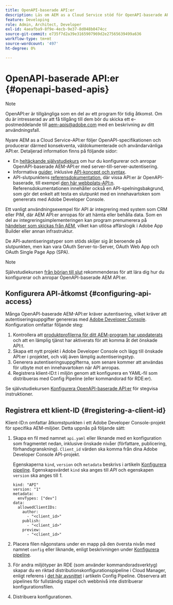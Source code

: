 ```yaml
---
title: OpenAPI-baserade API:er
description: Läs om AEM as a Cloud Service stöd för OpenAPI-baserade API:er
feature: Developing
role: Admin, Architect, Developer
exl-id: 4aeafba9-8f9e-4ecb-9e37-8d048b0474cc
source-git-commit: e735f7d2a39e3165907969d2e27565639499a636
workflow-type: tm+mt
source-wordcount: '497'
ht-degree: 0%

---
```


# OpenAPI-baserade API:er {#openapi-based-apis}

>[!NOTE]
>
>OpenAPI:er är tillgängliga som en del av ett program för tidig åtkomst. Om du är intresserad av att få tillgång till dem bör du skicka ett e-postmeddelande till [aem-apis@adobe.com](mailto:aem-apis@adobe.com) med en beskrivning av ditt användningsfall.

Nyare AEM as a Cloud Service-API:er följer OpenAPI-specifikationen och producerar därmed konsekventa, väldokumenterade och användarvänliga API:er. Detaljerad information finns på följande sidor:

* En [heltäckande självstudiekurs](https://experienceleague.adobe.com/en/docs/experience-manager-learn/cloud-service/aem-apis/invoke-openapi-based-aem-apis) om hur du konfigurerar och anropar OpenAPI-baserade AEM-API:er med server-till-server-autentisering.
* Informativa [guider](https://developer.adobe.com/experience-cloud/experience-manager-apis/guides/), inklusive [API-koncept och syntax](https://developer.adobe.com/experience-cloud/experience-manager-apis/guides/how-to/).
* API-slutpunktens [referensdokumentation](https://developer.adobe.com/experience-cloud/experience-manager-apis/), där vissa API:er är OpenAPI-baserade, till exempel [den här webbplats-API:n](https://developer.adobe.com/experience-cloud/experience-manager-apis/api/stable/sites/). Referensdokumentationen innehåller också en API-spelningsbakgrund, som gör det enkelt att testa en slutpunkt med en innehavartoken som genererats med Adobe Developer Console.

Ett vanligt användningsexempel för API är integrering med system som CRM eller PIM, där AEM API:er anropas för att hämta eller behålla data. Som en del av integreringsimplementeringen kan program prenumerera på [händelser som skickas från AEM](https://experienceleague.adobe.com/en/docs/experience-manager-learn/cloud-service/aem-eventing/overview), vilket kan utlösa affärslogik i Adobe App Builder eller annan infrastruktur.

De API-autentiseringstyper som stöds skiljer sig åt beroende på slutpunkten, men kan vara OAuth Server-to-Server, OAuth Web App och OAuth Single Page App (SPA).

>[!NOTE]
>
> Självstudiekursen [från början till slut](https://experienceleague.adobe.com/en/docs/experience-manager-learn/cloud-service/aem-apis/invoke-openapi-based-aem-apis) rekommenderas för att lära dig hur du konfigurerar och anropar OpenAPI-baserade AEM API:er.


## Konfigurera API-åtkomst {#configuring-api-access}

Många OpenAPI-baserade AEM-API:er kräver autentisering, vilket kräver att autentiseringsuppgifter genereras med [Adobe Developer Console](https://developer.adobe.com/developer-console/docs/guides/). Konfiguration omfattar följande steg:

1. Kontrollera att [produktprofilerna för ditt AEM-program har uppdaterats](/help/onboarding/aem-cs-team-product-profiles.md#aem-product-profiles) och att en lämplig tjänst har aktiverats för att komma åt det önskade API:t.
1. Skapa ett nytt projekt i Adobe Developer Console och lägg till önskade API:er i projektet, och välj även lämplig autentiseringstyp.
1. Generera autentiseringsuppgifterna, som senare kommer att användas för utbyte mot en innehavartoken när API anropas.
1. Registrera klient-ID:t i miljön genom att konfigurera en YAML-fil som distribueras med Config Pipeline (eller kommandorad för RDE:er).

Se självstudiekursen [Konfigurera OpenAPI-baserade API:er](https://experienceleague.adobe.com/en/docs/experience-manager-learn/cloud-service/aem-apis/setup) för stegvisa instruktioner.

## Registrera ett klient-ID {#registering-a-client-id}

Klient-ID:n omfattar åtkomstpunkten i ett Adobe Developer Console-projekt för specifika AEM-miljöer. Detta uppnås på följande sätt:

1. Skapa en fil med namnet `api.yaml` eller liknande med en konfiguration som fragmentet nedan, inklusive önskade nivåer (författare, publicering, förhandsgranskning). `Client_id` värden ska komma från dina Adobe Developer Console API-projekt.

   Egenskaperna `kind`, `version` och `metadata` beskrivs i artikeln [Konfigurera pipeline](/help/operations/config-pipeline.md#common-syntax). Egenskapsvärdet `kind` ska anges till *API* och egenskapen `version` ska anges till *1*.

   ```
   kind: "API"
   version: "1"
   metadata:
     envTypes: ["dev"]
   data:
     allowedClientIDs:
       author:
         - "<client_id>"
       publish:
         - "<client_id>"
       preview:
         - "<client_id>"
   ```

1. Placera filen någonstans under en mapp på den översta nivån med namnet `config` eller liknande, enligt beskrivningen under [Konfigurera pipeline](/help/operations/config-pipeline.md#folder-structure).
1. För andra miljötyper än RDE (som använder kommandoradsverktyg) skapar du en riktad distributionskonfigurationspipeline i Cloud Manager, enligt referens i [det här avsnittet](/help/operations/config-pipeline.md#creating-and-managing) i artikeln Config Pipeline. Observera att pipelines för fullständig stapel och webbnivå inte distribuerar konfigurationsfilen.
1. Distribuera konfigurationen.
